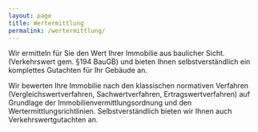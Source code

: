 ```yaml
---
layout: page
title: Wertermittlung
permalink: /wertermittlung/
---
```


Wir ermitteln für Sie den Wert Ihrer Immobilie aus baulicher Sicht. (Verkehrswert gem. §194 BauGB) und bieten Ihnen selbstverständlich ein komplettes Gutachten für Ihr Gebäude an.

Wir bewerten Ihre Immobilie nach den klassischen normativen Verfahren (Vergleichswertverfahren, Sachwertverfahren, Ertragswertverfahren) auf Grundlage der Immobilienvermittlungsordnung und den Wertermittlungsrichtlinien. Selbstverständlich bieten wir Ihnen auch Verkehrswertgutachten an.
